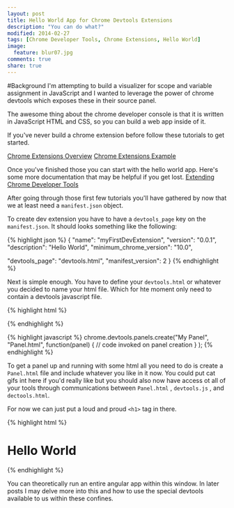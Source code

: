 ```yaml
---
layout: post
title: Hello World App for Chrome Devtools Extensions
description: "You can do what?"
modified: 2014-02-27
tags: [Chrome Developer Tools, Chrome Extensions, Hello World]
image:
  feature: blur07.jpg
comments: true
share: true
---
```


#Background
I'm attempting to build a visualizer for scope and variable assignment in JavaScript and I wanted to leverage the power of chrome devtools which exposes these in their source panel. 

The awesome thing about the chrome developer console is that it is written in JavaScript HTML and CSS, so you can build a web app inside of it.

If you've never build a chrome extension before follow these tutorials to get started.

[Chrome Extensions Overview](http://developer.chrome.com/extensions/overview)
[Chrome Extensions Example](http://developer.chrome.com/extensions/getstarted)

Once you've finished those you can start with the hello world app. Here's some more documentation that may be helpful if you get lost. [Extending Chrome Developer Tools](http://developer.chrome.com/extensions/devtools)

After going through those first few tutorials you'll have gathered by now that we at least need a `manifest.json` object.  

To create dev extension you have to have a `devtools_page` key on the `manifest.json`. It should looks something like the following: 

{% highlight json %}
{
  "name": "myFirstDevExtension",
  "version": "0.0.1",
  "description": "Hello World",
  "minimum_chrome_version": "10.0",

  "devtools_page": "devtools.html",
  "manifest_version": 2
}
{% endhighlight %}

Next is simple enough. You have to define your `devtools.html` or whatever you decided to name your html file. Which for hte moment only need to contain a devtools javascript file. 

{% highlight html %}
<html>
  <body>
    <script src="devtools.js"></script>
  </body>
</html>
{% endhighlight %}

{% highlight javascript %}
chrome.devtools.panels.create("My Panel",
    "Panel.html",
    function(panel) {
      // code invoked on panel creation
    }
);
{% endhighlight %}

To get a panel up and running with some html all you need to do is create a `Panel.html` file and include whatever you like in it now. You could put cat gifs int here if you'd really like but you should also now have access ot all of your tools through communications between `Panel.html` , `devtools.js` , and `dectools.html`.

For now we can just put a loud and proud `<h1>` tag in there.

{% highlight html %}
<h1>Hello World</h1>
{% endhighlight %}



You can theoretically run an entire angular app within this window. In later posts I may delve more into this and how to use the special devtools available to us within these confines.


